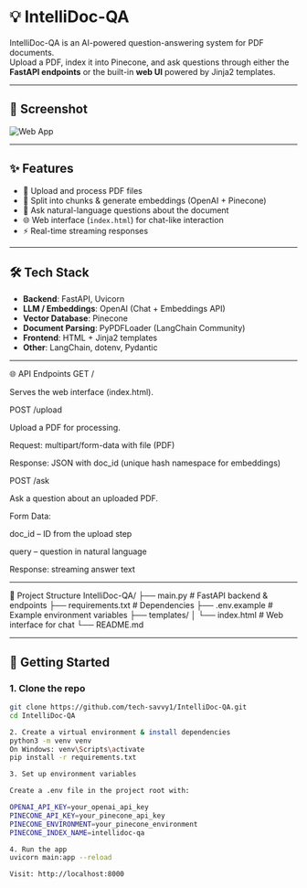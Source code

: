 # 💡 IntelliDoc-QA  

IntelliDoc-QA is an AI-powered question-answering system for PDF documents.  
Upload a PDF, index it into Pinecone, and ask questions through either the **FastAPI endpoints** or the built-in **web UI** powered by Jinja2 templates.  

---

## 📸 Screenshot

![Web App](IntelliDocQA1.png)

---

## ✨ Features  
- 📄 Upload and process PDF files  
- 🔎 Split into chunks & generate embeddings (OpenAI + Pinecone)  
- 🤖 Ask natural-language questions about the document  
- 🌐 Web interface (`index.html`) for chat-like interaction  
- ⚡ Real-time streaming responses  

---

## 🛠️ Tech Stack  
- **Backend**: FastAPI, Uvicorn  
- **LLM / Embeddings**: OpenAI (Chat + Embeddings API)  
- **Vector Database**: Pinecone  
- **Document Parsing**: PyPDFLoader (LangChain Community)  
- **Frontend**: HTML + Jinja2 templates  
- **Other**: LangChain, dotenv, Pydantic  

---

🌐 API Endpoints
GET /

Serves the web interface (index.html).

POST /upload

Upload a PDF for processing.

Request: multipart/form-data with file (PDF)

Response: JSON with doc_id (unique hash namespace for embeddings)

POST /ask

Ask a question about an uploaded PDF.

Form Data:

doc_id – ID from the upload step

query – question in natural language

Response: streaming answer text

---

📂 Project Structure
IntelliDoc-QA/
├── main.py                # FastAPI backend & endpoints
├── requirements.txt       # Dependencies
├── .env.example           # Example environment variables
├── templates/
│   └── index.html         # Web interface for chat
└── README.md

---

## 🚀 Getting Started  

### 1. Clone the repo  
```bash
git clone https://github.com/tech-savvy1/IntelliDoc-QA.git
cd IntelliDoc-QA

2. Create a virtual environment & install dependencies
python3 -m venv venv
On Windows: venv\Scripts\activate
pip install -r requirements.txt

3. Set up environment variables

Create a .env file in the project root with:

OPENAI_API_KEY=your_openai_api_key
PINECONE_API_KEY=your_pinecone_api_key
PINECONE_ENVIRONMENT=your_pinecone_environment
PINECONE_INDEX_NAME=intellidoc-qa

4. Run the app
uvicorn main:app --reload

Visit: http://localhost:8000
